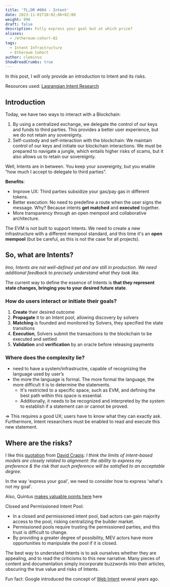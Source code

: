 ```yaml
---
title: 'TL;DR #004 - Intent'
date: 2023-11-01T10:02:06+02:00
weight: 996
draft: false
description: Fully express your goal but at which price?
aliases:
  - /ethereum-cohort-02
tags:
  - Intent Infrastructure
  - Ethereum Cohort
author: cleminso
ShowBreadCrumbs: true
---
```


In this post, I will only provide an introduction to Intent and its risks.

Resources used: [Lagrangian Intent Research](https://blog.20squares.xyz//lagrangian-intent-search-i/)

## Introduction

Today, we have two ways to interact with a Blockchain:

1. By using a centralized exchange, we delegate the control of our keys and funds to third parties. This provides a better user experience, but we do not retain any sovereignty.
2. Self-custody and self-interaction with the blockchain: We maintain control of our keys and initiate our blockchain interactions. We must be prepared to navigate a jungle, which entails higher risks of scams, but it also allows us to retain our sovereignty.

Well, Intents are in between. You keep your sovereignty, but you enable “how much I accept to delegate to third parties”.

**Benefits**:

-  Improve UX: Third parties subsidize your gas/pay gas in different tokens.
- Better execution: No need to predefine a route when the user signs the message. Why? Because intents **get matched** and **executed** together.
- More transparency through an open mempool and collaborative architecture.

The EVM is not built to support Intents. We need to create a new infrastructure with a different mempool standard, and this time it's an **open mempool** (but be careful, as this is not the case for all projects).

## So, what are Intents?

*Imo, Intents are not well-defined yet and are still in production. We need additional feedback to precisely understand what they look like.*

The current way to define the essence of Intents is **that they represent state changes, bringing you to your desired future state**.

### How do users interact or initiate their goals?

1. **Create** their desired outcome 
2. **Propagate** it to an Intent pool, allowing discovery by solvers
3. **Matching** is founded and monitored by Solvers, they specified the state transitions
4. **Execution**, Solvers submit the transactions to the blockchain to be executed and settled
5. **Validation** and **verification** by an oracle before releasing payments

### Where does the complexity lie?

- need to have a system/infrastructre, capable of recognizing the language used by user’s
- the more the language is formal. The more formal the language, the more difficult it is to determine the statements.
    - It's restricted to a specific space, such as EVM, and defining the best path within this space is essential.
    - Additionally, it needs to be recognized and interpreted by the system to establish if a statement can or cannot be proved.

⇒ This requires a good UX; users have to know what they can exactly ask. Furthermore, Intent researchers must be enabled to read and execute this new statement.

## Where are the risks?

I like this [quotation](https://twitter.com/DavideCrapis/status/1684685728360640513) from [David Crapis](https://twitter.com/DavideCrapis): *I think the limits of intent-based models are closely related to alignment: the ability to express my preference & the risk that such preference will be satisfied to an acceptable degree.*

In the way 'express your goal', we need to consider how to express 'what's not my goal'.

Also, Quintus [makes valuable points here](https://twitter.com/0xQuintus/status/1664288412281737216) here

 Closed and Permissioned Intent Pool: 

- In a closed and permissioned intent pool, bad actors can gain majority access to the pool, risking centralizing the builder market.
- Permissioned pools require trusting the permissioned parties, and this trust is difficult to change.
- By providing a greater degree of possibility, MEV actors have more opportunities to manipulate the pool if it is closed.

The best way to understand Intents is to ask ourselves whether they are appealing, and to read the criticisms to this new narrative. Many pieces of content and documentation simply incorporate buzzwords into their articles, obscuring the true value and risks of Intents.

Fun fact: Google introduced the concept of [Web Intent](https://www.w3.org/TR/web-intents/) several years ago.

